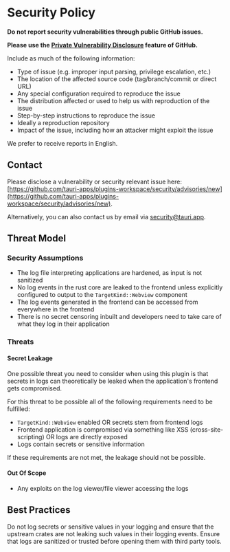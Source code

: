 # Security Policy

**Do not report security vulnerabilities through public GitHub issues.**

**Please use the
[Private Vulnerability Disclosure](https://docs.github.com/en/code-security/security-advisories/guidance-on-reporting-and-writing-information-about-vulnerabilities/privately-reporting-a-security-vulnerability#privately-reporting-a-security-vulnerability)
feature of GitHub.**

Include as much of the following information:

-   Type of issue (e.g. improper input parsing, privilege escalation, etc.)
-   The location of the affected source code (tag/branch/commit or direct URL)
-   Any special configuration required to reproduce the issue
-   The distribution affected or used to help us with reproduction of the issue
-   Step-by-step instructions to reproduce the issue
-   Ideally a reproduction repository
-   Impact of the issue, including how an attacker might exploit the issue

We prefer to receive reports in English.

## Contact

Please disclose a vulnerability or security relevant issue here:
[https://github.com/tauri-apps/plugins-workspace/security/advisories/new](https://github.com/tauri-apps/plugins-workspace/security/advisories/new).

Alternatively, you can also contact us by email via
[security@tauri.app](mailto:security@tauri.app).

## Threat Model

### Security Assumptions

-   The log file interpreting applications are hardened, as input is not
    sanitized
-   No log events in the rust core are leaked to the frontend unless explicitly
    configured to output to the `TargetKind::Webview` component
-   The log events generated in the frontend can be accessed from everywhere in
    the frontend
-   There is no secret censoring inbuilt and developers need to take care of
    what they log in their application

### Threats

#### Secret Leakage

One possible threat you need to consider when using this plugin is that secrets
in logs can theoretically be leaked when the application's frontend gets
compromised.

For this threat to be possible all of the following requirements need to be
fulfilled:

-   `TargetKind::Webview` enabled OR secrets stem from frontend logs
-   Frontend application is compromised via something like XSS
    (cross-site-scripting) OR logs are directly exposed
-   Logs contain secrets or sensitive information

If these requirements are not met, the leakage should not be possible.

#### Out Of Scope

-   Any exploits on the log viewer/file viewer accessing the logs

## Best Practices

Do not log secrets or sensitive values in your logging and ensure that the
upstream crates are not leaking such values in their logging events. Ensure that
logs are sanitized or trusted before opening them with third party tools.
